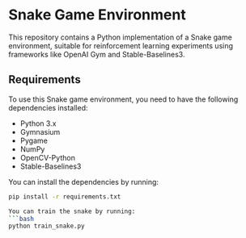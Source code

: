 # Snake Game Environment

This repository contains a Python implementation of a Snake game environment, suitable for reinforcement learning experiments using frameworks like OpenAI Gym and Stable-Baselines3.

## Requirements

To use this Snake game environment, you need to have the following dependencies installed:

- Python 3.x
- Gymnasium
- Pygame
- NumPy
- OpenCV-Python
- Stable-Baselines3

You can install the dependencies by running:
```bash
pip install -r requirements.txt

You can train the snake by running:
```bash
python train_snake.py

